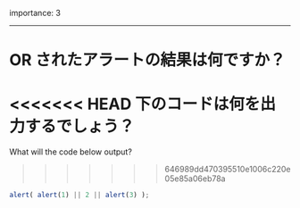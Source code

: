 importance: 3

---

# OR されたアラートの結果は何ですか？

<<<<<<< HEAD
下のコードは何を出力するでしょう？
=======
What will the code below output?
>>>>>>> 646989dd470395510e1006c220e05e85a06eb78a

```js
alert( alert(1) || 2 || alert(3) );
```

